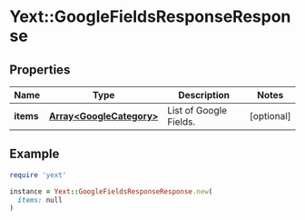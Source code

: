 # Yext::GoogleFieldsResponseResponse

## Properties

| Name | Type | Description | Notes |
| ---- | ---- | ----------- | ----- |
| **items** | [**Array&lt;GoogleCategory&gt;**](GoogleCategory.md) | List of Google Fields. | [optional] |

## Example

```ruby
require 'yext'

instance = Yext::GoogleFieldsResponseResponse.new(
  items: null
)
```

